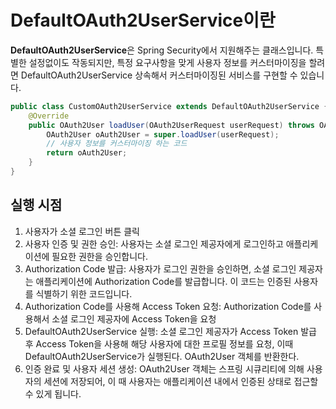 # DefaultOAuth2UserService이란
**DefaultOAuth2UserService**은 Spring Security에서 지원해주는 클래스입니다.
특별한 설정없이도 작동되지만, 특정 요구사항을 맞게 사용자 정보를 커스터마이징을 할려면 DefaultOAuth2UserService 상속해서 커스터마이징된 서비스를 구현할 수 있습니다.

```java
public class CustomOAuth2UserService extends DefaultOAuth2UserService {
	@Override
	public OAuth2User loadUser(OAuth2UserRequest userRequest) throws OAuth2AuthenticationException {
		OAuth2User oAuth2User = super.loadUser(userRequest);
		// 사용자 정보를 커스터마이징 하는 코드
		return oAuth2User;
	}
}
```

## 실행 시점
  
1. 사용자가 소셜 로그인 버튼 클릭  
2. 사용자 인증 및 권한 승인: 사용자는 소셜 로그인 제공자에게 로그인하고 애플리케이션에 필요한 권한을 승인합니다.  
3. Authorization Code 발급: 사용자가 로그인 권한을 승인하면, 소셜 로그인 제공자는 애플리케이션에 Authorization Code를 발급합니다. 이 코드는 인증된 사용자를 식별하기 위한 코드입니다.  
4. Authorization Code를 사용해 Access Token 요청: Authorization Code를 사용해서 소셜 로그인 제공자에 Access Token을 요청  
5. DefaultOAuth2UserService 실행: 소셜 로그인 제공자가 Access Token 발급 후 Access Token을 사용해 해당 사용자에 대한 프로필 정보를 요청, 이때 DefaultOAuth2UserService가 실행된다.     OAuth2User 객체를 반환한다.  
6. 인증 완료 및 사용자 세션 생성: OAuth2User 객체는 스프링 시큐리티에 의해 사용자의 세션에 저장되어, 이 때 사용자는 애플리케이션 내에서 인증된 상태로 접근할 수 있게 됩니다.